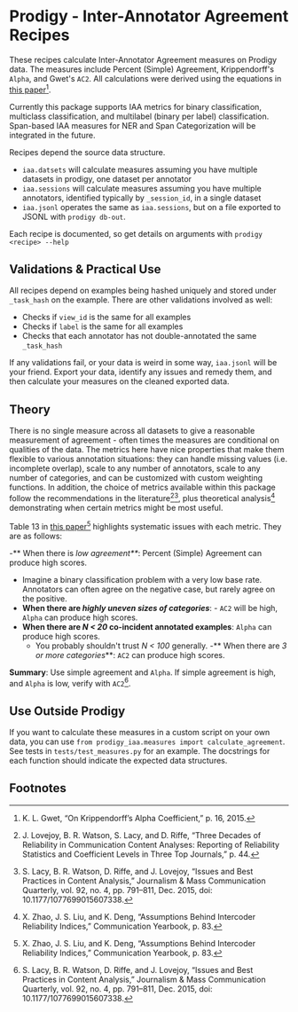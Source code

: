 # Prodigy - Inter-Annotator Agreement Recipes

These recipes calculate Inter-Annotator Agreement measures on Prodigy data. The measures include Percent (Simple) Agreement, Krippendorff's `Alpha`, and Gwet's `AC2`. All calculations were derived using the equations in [this paper](https://agreestat.com/papers/onkrippendorffalpha_rev10052015.pdf)[^1]. 

Currently this package supports IAA metrics for binary classification, multiclass classification, and multilabel (binary per label) classification. Span-based IAA measures for NER and Span Categorization will be integrated in the future.

Recipes depend the source data structure. 
- `iaa.datsets` will calculate measures assuming you have multiple datasets in prodigy, one dataset per annotator
- `iaa.sessions` will calculate measures assuming you have multiple annotators, identified typically by `_session_id`, in a single dataset
- `iaa.jsonl` operates the same as `iaa.sessions`, but on a file exported to JSONL with `prodigy db-out`.

Each recipe is documented, so get details on arguments with `prodigy <recipe> --help`

## Validations & Practical Use

All recipes depend on examples being hashed uniquely and stored under `_task_hash` on the example. There are other validations involved as well:
- Checks if `view_id` is the same for all examples
- Checks if `label` is the same for all examples
- Checks that each annotator has not double-annotated the same `_task_hash`

If any validations fail, or your data is weird in some way, `iaa.jsonl` will be your friend. Export your data, identify any issues and remedy them, and then calculate your measures on the cleaned exported data.

## Theory

There is no single measure across all datasets to give a reasonable measurement of agreement - often times the measures are conditional on qualities of the data. The metrics here have nice properties that make them flexible to various annotation situations: they can handle missing values (i.e. incomplete overlap), scale to any number of annotators, scale to any number of categories, and can be customized with custom weighting functions. In addition, the choice of metrics available within this package follow the recommendations in the literature[^2][^3], plus theoretical analysis[^4] demonstrating when certain metrics might be most useful.

Table 13 in [this paper](https://scholar.google.com/scholar?cluster=17269958574032994585&hl=en&as_sdt=0,34&as_vis=1)[^4] highlights systematic issues with each metric. They are as follows:

-** When there is _low agreement**_: Percent (Simple) Agreement can produce high scores.
  - Imagine a binary classification problem with a very low base rate. Annotators can often agree on the negative case, but rarely agree on the positive.
- **When there are _highly uneven sizes of categories_**: - `AC2` will be high, `Alpha` can produce high scores.
- **When there are _N < 20_ co-incident annotated examples**: `Alpha` can produce high scores.
  - You probably shouldn't trust _N < 100_ generally.
-** When there are _3 or more categories_**: `AC2` can produce high scores.

**Summary**: Use simple agreement and `Alpha`. If simple agreement is high, and `Alpha` is low, verify with `AC2`[^3]. 

## Use Outside Prodigy

If you want to calculate these measures in a custom script on your own data, you can use `from prodigy_iaa.measures import calculate_agreement`. See tests in `tests/test_measures.py` for an example. The docstrings for each function should indicate the expected data structures.

## Footnotes

[^1]: K. L. Gwet, “On Krippendorff’s Alpha Coefficient,” p. 16, 2015.
[^2]: J. Lovejoy, B. R. Watson, S. Lacy, and D. Riffe, “Three Decades of Reliability in Communication Content Analyses: Reporting of Reliability Statistics and Coefficient Levels in Three Top Journals,” p. 44.
[^3]: S. Lacy, B. R. Watson, D. Riffe, and J. Lovejoy, “Issues and Best Practices in Content Analysis,” Journalism & Mass Communication Quarterly, vol. 92, no. 4, pp. 791–811, Dec. 2015, doi: 10.1177/1077699015607338.
[^4]: X. Zhao, J. S. Liu, and K. Deng, “Assumptions Behind Intercoder Reliability Indices,” Communication Yearbook, p. 83.
